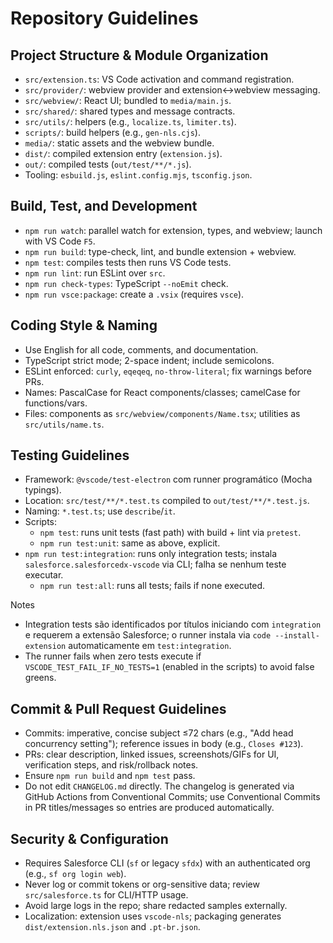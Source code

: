 # Repository Guidelines

## Project Structure & Module Organization

- `src/extension.ts`: VS Code activation and command registration.
- `src/provider/`: webview provider and extension↔webview messaging.
- `src/webview/`: React UI; bundled to `media/main.js`.
- `src/shared/`: shared types and message contracts.
- `src/utils/`: helpers (e.g., `localize.ts`, `limiter.ts`).
- `scripts/`: build helpers (e.g., `gen-nls.cjs`).
- `media/`: static assets and the webview bundle.
- `dist/`: compiled extension entry (`extension.js`).
- `out/`: compiled tests (`out/test/**/*.js`).
- Tooling: `esbuild.js`, `eslint.config.mjs`, `tsconfig.json`.

## Build, Test, and Development

- `npm run watch`: parallel watch for extension, types, and webview; launch with VS Code `F5`.
- `npm run build`: type-check, lint, and bundle extension + webview.
- `npm test`: compiles tests then runs VS Code tests.
- `npm run lint`: run ESLint over `src`.
- `npm run check-types`: TypeScript `--noEmit` check.
- `npm run vsce:package`: create a `.vsix` (requires `vsce`).

## Coding Style & Naming

- Use English for all code, comments, and documentation.
- TypeScript strict mode; 2-space indent; include semicolons.
- ESLint enforced: `curly`, `eqeqeq`, `no-throw-literal`; fix warnings before PRs.
- Names: PascalCase for React components/classes; camelCase for functions/vars.
- Files: components as `src/webview/components/Name.tsx`; utilities as `src/utils/name.ts`.

## Testing Guidelines

- Framework: `@vscode/test-electron` com runner programático (Mocha typings).
- Location: `src/test/**/*.test.ts` compiled to `out/test/**/*.test.js`.
- Naming: `*.test.ts`; use `describe`/`it`.
- Scripts:
  - `npm test`: runs unit tests (fast path) with build + lint via `pretest`.
  - `npm run test:unit`: same as above, explicit.
- `npm run test:integration`: runs only integration tests; instala `salesforce.salesforcedx-vscode` via CLI; falha se nenhum teste executar.
  - `npm run test:all`: runs all tests; fails if none executed.

Notes

- Integration tests são identificados por títulos iniciando com `integration` e requerem a extensão Salesforce; o runner instala via `code --install-extension` automaticamente em `test:integration`.
- The runner fails when zero tests execute if `VSCODE_TEST_FAIL_IF_NO_TESTS=1` (enabled in the scripts) to avoid false greens.

## Commit & Pull Request Guidelines

- Commits: imperative, concise subject ≤72 chars (e.g., "Add head concurrency setting"); reference issues in body (e.g., `Closes #123`).
- PRs: clear description, linked issues, screenshots/GIFs for UI, verification steps, and risk/rollback notes.
- Ensure `npm run build` and `npm test` pass.
- Do not edit `CHANGELOG.md` directly. The changelog is generated via GitHub Actions from Conventional Commits; use Conventional Commits in PR titles/messages so entries are produced automatically.

## Security & Configuration

- Requires Salesforce CLI (`sf` or legacy `sfdx`) with an authenticated org (e.g., `sf org login web`).
- Never log or commit tokens or org-sensitive data; review `src/salesforce.ts` for CLI/HTTP usage.
- Avoid large logs in the repo; share redacted samples externally.
- Localization: extension uses `vscode-nls`; packaging generates `dist/extension.nls.json` and `.pt-br.json`.
